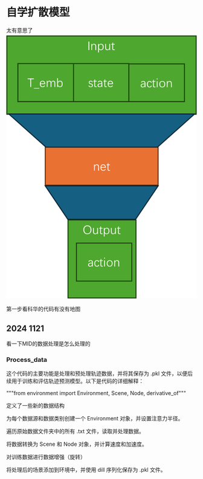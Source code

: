 # 自学扩散模型
太有意思了
![alt text](image.png)


第一步看科华的代码有没有地图

## 2024 1121
看一下MID的数据处理是怎么处理的

### Process_data
这个代码的主要功能是处理和预处理轨迹数据，并将其保存为 .pkl 文件，以便后续用于训练和评估轨迹预测模型。以下是代码的详细解释：

"""from environment import Environment, Scene, Node, derivative_of"""

定义了一些新的数据结构

为每个数据源和数据类别创建一个 Environment 对象，并设置注意力半径。

遍历原始数据文件夹中的所有 .txt 文件，读取并处理数据。

将数据转换为 Scene 和 Node 对象，并计算速度和加速度。

对训练数据进行数据增强（旋转）

将处理后的场景添加到环境中，并使用 dill 序列化保存为 .pkl 文件。